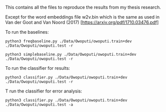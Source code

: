 This contains all the files to reproduce the results from my thesis research. 

Except for the word embeddings file w2v.bin which is the same as used in Van der Goot and Van Noord (2017)  [https://arxiv.org/pdf/1710.03476.pdf]


To run the baselines:
```
python3 freqbaseline.py ./Data/Owoputi/owoputi.train+dev ./Data/Owoputi/owoputi.test -r

python3 simplebaseline.py ./Data/Owoputi/owoputi.train+dev ./Data/Owoputi/owoputi.test -r 
```
To run the classifier for results:
```
python3 classifier.py ./Data/Owoputi/owoputi.train+dev ./Data/Owoputi/owoputi.test -r
```

T run the classifier for error analysis:
```
python3 classifier.py ./Data/Owoputi/owoputi.train+dev ./Data/Owoputi/owoputi.test -a 
```

